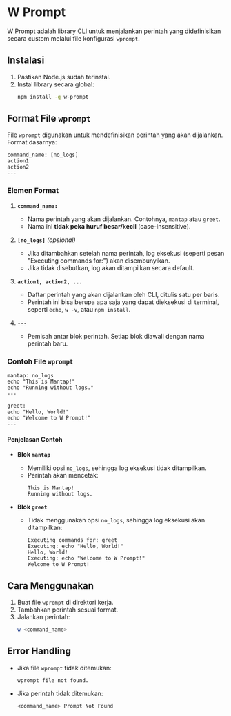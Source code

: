 # W Prompt

W Prompt adalah library CLI untuk menjalankan perintah yang didefinisikan secara custom melalui file konfigurasi `wprompt`.

## Instalasi
1. Pastikan Node.js sudah terinstal.
2. Instal library secara global:
   ```bash
   npm install -g w-prompt
   ```

## Format File `wprompt`
File `wprompt` digunakan untuk mendefinisikan perintah yang akan dijalankan. Format dasarnya:

```plaintext
command_name: [no_logs]
action1
action2
---
```

### Elemen Format
1. **`command_name:`**
   - Nama perintah yang akan dijalankan. Contohnya, `mantap` atau `greet`.
   - Nama ini **tidak peka huruf besar/kecil** (case-insensitive).

2. **`[no_logs]`** *(opsional)*
   - Jika ditambahkan setelah nama perintah, log eksekusi (seperti pesan "Executing commands for:") akan disembunyikan.
   - Jika tidak disebutkan, log akan ditampilkan secara default.

3. **`action1, action2, ...`**
   - Daftar perintah yang akan dijalankan oleh CLI, ditulis satu per baris.
   - Perintah ini bisa berupa apa saja yang dapat dieksekusi di terminal, seperti `echo`, `w -v`, atau `npm install`.

4. **`---`**
   - Pemisah antar blok perintah. Setiap blok diawali dengan nama perintah baru.

### Contoh File `wprompt`
```plaintext
mantap: no_logs
echo "This is Mantap!"
echo "Running without logs."
---

greet:
echo "Hello, World!"
echo "Welcome to W Prompt!"
---
```

#### Penjelasan Contoh
- **Blok `mantap`**
  - Memiliki opsi `no_logs`, sehingga log eksekusi tidak ditampilkan.
  - Perintah akan mencetak:
    ```
    This is Mantap!
    Running without logs.
    ```

- **Blok `greet`**
  - Tidak menggunakan opsi `no_logs`, sehingga log eksekusi akan ditampilkan:
    ```
    Executing commands for: greet
    Executing: echo "Hello, World!"
    Hello, World!
    Executing: echo "Welcome to W Prompt!"
    Welcome to W Prompt!
    ```

## Cara Menggunakan
1. Buat file `wprompt` di direktori kerja.
2. Tambahkan perintah sesuai format.
3. Jalankan perintah:
   ```bash
   w <command_name>
   ```

## Error Handling
- Jika file `wprompt` tidak ditemukan:
  ```
  wprompt file not found.
  ```
- Jika perintah tidak ditemukan:
  ```
  <command_name> Prompt Not Found
  ```
